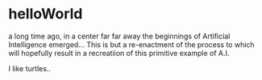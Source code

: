 # helloWorld

a long time ago, in a center far far away the beginnings of Artificial Intelligence emerged... This is but a re-enactment of the process to which will hopefully result in a recreatiion of this primitive example of A.I.

I like turtles..
